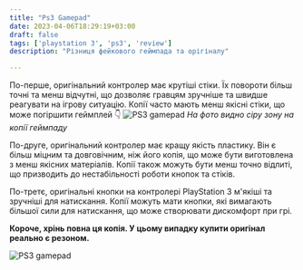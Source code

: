 ```yaml
---
title: "Ps3 Gamepad"
date: 2023-04-06T18:29:19+03:00
draft: false
tags: ['playstation 3', 'ps3', 'review']
description: "Різниця фейкового геймпада та орігіналу"

---
```


По-перше, оригінальний контролер має крутіші стіки. Їх повороти більш точні та менш відчутні, що дозволяє гравцям зручніше та швидше реагувати на ігрову ситуацію. Копії часто мають менш якісні стіки, що може погіршити геймплей 👇
![PS3 gamepad](/SimpleBlog/img/ps3.png "ps3")
*На фото видно сіру зону на копії геймпаду*

По-друге, оригінальний контролер має кращу якість пластику. Він є більш міцним та довговічним, ніж його копія, що може бути виготовлена з менш якісних матеріалів. Копії також можуть бути менш точно відлиті, що призводить до нестабільності роботи кнопок та стіків.

По-третє, оригінальні кнопки на контролері PlayStation 3 м'якіші та зручніші для натискання. Копії можуть мати кнопки, які вимагають більшої сили для натискання, що може створювати дискомфорт при грі.

**Короче, хрінь повна ця копія. У цьому випадку купити оригінал реально є резоном.**



![PS3 gamepad](/SimpleBlog/img/like.jpg "ps3")
